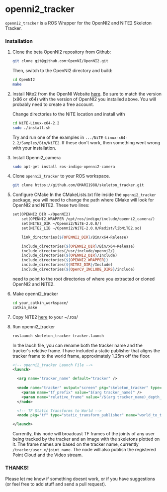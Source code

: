 openni2_tracker
===============

`openni2_tracker` is a ROS Wrapper for the OpenNI2 and NiTE2 Skeleton Tracker. 

### Installation
1. Clone the beta OpenNI2 repository from Github:

    ```bash
    git clone git@github.com:OpenNI/OpenNI2.git
    ```
    
    Then, switch to the OpenNI2 directory and build:
    
    ```bash
    cd OpenNI2
    make
    ```

2. Install Nite2 from the OpenNI Website [here](http://www.openni.org/files/nite/?count=1&download=http://www.openni.org/wp-content/uploads/2013/10/NiTE-Linux-x64-2.2.tar1.zip).  Be sure to match the version (x86 or x64) with the version of OpenNI2 you installed above.
You will probably need to create a free account.

    Change directories to the NiTE location and install with 
    
    ```bash
    cd NiTE-Linux-x64-2.2
    sudo ./install.sh
    ```
    Try and run one of the examples in `.../NiTE-Linux-x64-2.2/Samples/Bin/NiTE2`.  If these don't work, then something went wrong with your installation.

3. Install Openni2_camera
    ```bash
    sudo apt-get install ros-indigo-openni2-camera
    ```
    
4. Clone `openni2_tracker` to your ROS workspace.

    ```bash
    git clone https://github.com/OMARI1988/skeleton_tracker.git
    ```

5. Configure CMake
    In the CMakeLists.txt file inside the `openni2_tracker` package, you will need to change the path where CMake will look for OpenNI2 and NiTE2.  These two lines:
    
    ```makefile
    set(OPENNI2_DIR ~/OpenNI2)
		set(OPENNI2_WRAPPER /opt/ros/indigo/include/openni2_camera/)
		set(NITE2_DIR ~/Openni2/NiTE-2.0.0/)
		set(NITE2_LIB ~/Openni2/NiTE-2.0.0/Redist/libNiTE2.so)

		link_directories(${OPENNI2_DIR}/Bin/x64-Release)

		include_directories(${OPENNI2_DIR}/Bin/x64-Release)
		include_directories(/usr/include/openni2/)
		include_directories(${OPENNI2_DIR}/Include)
		include_directories(${OPENNI2_WRAPPER})
		include_directories(${NITE2_DIR}/Include)
		include_directories(${OpenCV_INCLUDE_DIRS}/include)
    ```
    need to point to the root directories of where you extracted or cloned OpenNI2 and NiTE2.

7. Make openni2_tracker

    ```bash
    cd your_catkin_workspace/
    catkin_make
    ```

8. Copy NiTE2 [here](https://drive.google.com/folderview?id=0B3ZtY2aWnhsJUmVUYndfTXNTX2M&usp=sharing) to your ~/.ros/ 

9. Run openni2_tracker
    
    ```bash
    roslaunch skeleton_tracker tracker.launch
    ```

    In the lauch file, you can rename both the tracker name and the tracker's relative frame.  I have included a static publisher that aligns the tracker frame to the world frame, approximately 1.25m off the floor.
    
    ```xml
    <!-- openni2_tracker Launch File -->
    <launch>
    
      <arg name="tracker_name" default="tracker" />
      
      <node name="tracker" output="screen" pkg="skeleton_tracker" type="tracker" >
        <param name="tf_prefix" value="$(arg tracker_name)" />
        <param name="relative_frame" value="/$(arg tracker_name)_depth_frame" />
      </node>
    
      <!-- TF Static Transforms to World -->
      <node pkg="tf" type="static_transform_publisher" name="world_to_tracker" args=" 0 0 1.25 1.5707 0 1.7707  /world /$(arg tracker_name)_depth_frame 100"/> 
    
    </launch>
    ```
    
    Currently, this node will broadcast TF frames of the joints of any user being tracked by the tracker and an image with the skeletons plotted on it.  The frame names are based on the tracker name, currently `/tracker/user_x/joint_name`. The node will also publish the registered Point Cloud and the Video stream. 
    
### THANKS!
Please let me know if something doesnt work, or if you have suggestions (or feel free to add stuff and send a pull request).
